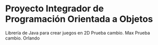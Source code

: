 # Proyecto Integrador de Programación Orientada a Objetos

Librería de Java para crear juegos en 2D
Prueba cambio. Max
Prueba cambio. Orlando
